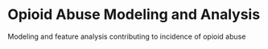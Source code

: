 # Opioid Abuse Modeling and Analysis
Modeling and feature analysis contributing to incidence of opioid abuse
